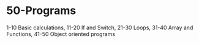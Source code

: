 # 50-Programs
1-10 Basic calculations, 11-20 If and Switch, 21-30 Loops, 31-40 Array and Functions, 41-50 Object oriented programs
